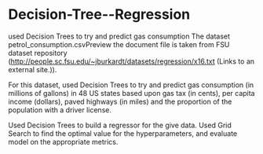 # Decision-Tree--Regression
used Decision Trees to try and predict gas consumption
The dataset petrol_consumption.csvPreview the document file is taken from FSU dataset repository (http://people.sc.fsu.edu/~jburkardt/datasets/regression/x16.txt (Links to an external site.)).

For this dataset, used Decision Trees to try and predict gas consumption (in millions of gallons) in 48 US states based upon gas tax (in cents), per capita income (dollars), paved highways (in miles) and the proportion of the population with a driver license.

Used Decision Trees to build a regressor for the give data. Used Grid Search to find the optimal value for the hyperparameters, and evaluate model on the appropriate metrics.
